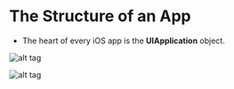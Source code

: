 
# The Structure of an App
  - The heart of every iOS app is the **UIApplication** object.
  
![alt tag](https://raw.githubusercontent.com/leminhtuan2015/Today-I-learned/master/swift/images/mvc-ios.png)

![alt tag](https://raw.githubusercontent.com/leminhtuan2015/Today-I-learned/master/swift/images/details-mvc.png)
